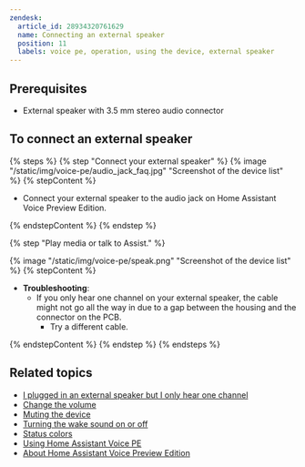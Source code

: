 ```yaml
---
zendesk:
  article_id: 28934320761629
  name: Connecting an external speaker
  position: 11
  labels: voice pe, operation, using the device, external speaker
---
```


## Prerequisites

- External speaker with 3.5 mm stereo audio connector

## To connect an external speaker

{% steps %}
{% step "Connect your external speaker" %}
{% image "/static/img/voice-pe/audio_jack_faq.jpg" "Screenshot of the device list" %}
{% stepContent %}

- Connect your external speaker to the audio jack on Home Assistant Voice Preview Edition.

{% endstepContent %}
{% endstep %}

{% step "Play media or talk to Assist." %}

{% image "/static/img/voice-pe/speak.png" "Screenshot of the device list" %}
{% stepContent %}

- **Troubleshooting**:
  - If you only hear one channel on your external speaker, the cable might not go all the way in due to a gap between the housing and the connector on the PCB.
    - Try a different cable.

{% endstepContent %}
{% endstep %}
{% endsteps %}

## Related topics

- [I plugged in an external speaker but I only hear one channel](/hc/en-us/articles/25800521996829)
- [Change the volume](/hc/en-us/articles/25773395022237)
- [Muting the device](/hc/en-us/articles/25774403768477)
- [Turning the wake sound on or off](/hc/en-us/articles/25774481113629)
- [Status colors](/hc/en-us/articles/25764604971421)
- [Using Home Assistant Voice PE](/hc/en-us/articles/28699323695389)
- [About Home Assistant Voice Preview Edition](2869/hc/en-us/articles/9323695389)